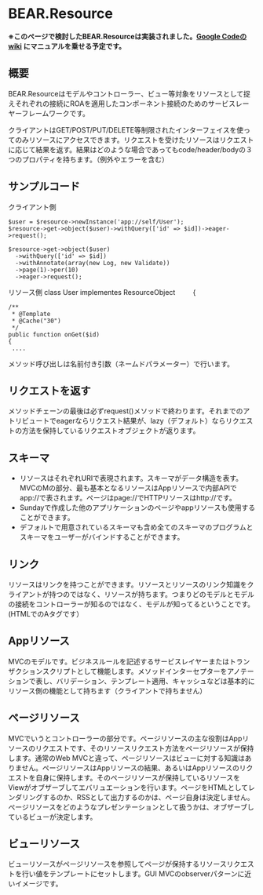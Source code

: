 # BEAR.Resource

**※このページで検討したBEAR.Resourceは実装されました。[Google Codeのwiki](http://code.google.com/p/bearsunday/wiki/manual?tm=6) にマニュアルを乗せる予定です。**

## 概要

BEAR.Resourceはモデルやコントローラー、ビュー等対象をリソースとして捉えそれぞれの接続にROAを適用したコンポーネント接続のためのサービスレーヤーフレームワークです。

クライアントはGET/POST/PUT/DELETE等制限されたインターフェイスを使ってのみリソースにアクセスできます。リクエストを受けたリソースはリクエストに応じて結果を返す。結果はどのような場合であってもcode/header/bodyの３つのプロパティを持ちます。（例外やエラーを含む）

## サンプルコード
クライアント側

    $user = $resource->newInstance('app://self/User');
    $resource->get->object($user)->withQuery(['id' => $id])->eager->request();
    
    $resource->get->object($user)
      ->withQuery(['id' => $id])
      ->withAnnotate(array(new Log, new Validate))
      ->page(1)->per(10)
      ->eager->request();
リソース側
    class User implementes ResourceObject
　　 {
     
    /**
     * @Template
     * @Cache("30")
     */
    public function onGet($id)
    {
     ....

メソッド呼び出しは名前付き引数（ネームドパラメーター）で行います。

## リクエストを返す

メソッドチェーンの最後は必ずrequest()メソッドで終わります。それまでのアトリビュートでeagerならリクエスト結果が、lazy（デフォルト）ならリクエストの方法を保持しているリクエストオブジェクトが返ります。


## スキーマ

 * リソースはそれぞれURIで表現されます。スキーマがデータ構造を表す。MVCのMの部分、最も基本となるリソースはAppリソースで内部APIでapp://で表されます。ページはpage://でHTTPリソースはhttp://です。
 * Sundayで作成した他のアプリケーションのページやappリソースも使用することができます。
 * デフォルトで用意されているスキーマも含め全てのスキーマのプログラムとスキーマをユーザーがバインドすることができます。

## リンク

リソースはリンクを持つことができます。リソースとリソースのリンク知識をクライアントが持つのではなく、リソースが持ちます。つまりどのモデルとモデルの接続をコントローラーが知るのではなく、モデルが知ってるということです。(HTMLでのAタグです）

## Appリソース
MVCのモデルです。ビジネスルールを記述するサービスレイヤーまたはトランザクションスクリプトとして機能します。メソッドインターセプターをアノテーションで表し、バリデーション、テンプレート適用、キャッシュなどは基本的にリソース側の機能として持ちます（クライアントで持ちません）

## ページリソース

MVCでいうとコントローラーの部分です。ページリソースの主な役割はAppリソースのリクエストです、そのリソースリクエスト方法をページリソースが保持します。通常のWeb MVCと違って、ページリソースはビューに対する知識はありません。ページリソースはAppリソースの結果、あるいはAppリソースのリクエストを自身に保持します。そのページリソースが保持しているリソースをViewがオブザーブしてエバリュエーションを行います。ページをHTMLとしてレンダリングするのか、RSSとして出力するのかは、ページ自身は決定しません。ぺージリソースをどのようなプレゼンテーションとして扱うかは、オブザーブしているビューが決定します。

## ビューリソース

ビューリソースがページリソースを参照してページが保持するリソースリクエストを行い値をテンプレートにセットします。GUI MVCのobserverパターンに近いイメージです。